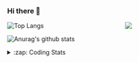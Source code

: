 ### Hi there 👋

<!--
**tao8687/tao8687** is a ✨ _special_ ✨ repository because its `README.md` (this file) appears on your GitHub profile.

Here are some ideas to get you started:

- 🔭 I’m currently working on ...
- 🌱 I’m currently learning ...
- 👯 I’m looking to collaborate on ...
- 🤔 I’m looking for help with ...
- 💬 Ask me about ...
- 📫 How to reach me: ...
- 😄 Pronouns: ...
- ⚡ Fun fact: ...
-->

<img align='right' src="https://media.giphy.com/media/M9gbBd9nbDrOTu1Mqx/giphy.gif" width="230">

![Top Langs](https://github-readme-stats.vercel.app/api/top-langs/?username=tao8687&layout=compact&title_color=23238E&text_color=A67D3D)

![Anurag's github stats](https://github-readme-stats.vercel.app/api?username=tao8687&show_icons=true&&text_color=A67D3D&title_color=23238E&show_icons=false&count_private=true&hide=stars)

<details>
  <summary>:zap: Coding Stats</summary>
  <b>
<!--START_SECTION:waka-->
![Profile Views](http://img.shields.io/badge/Profile%20Views-12-blue)

**🐱 My GitHub Data** 

> 🏆 108 Contributions in the Year 2022
 > 
> 📦 1.3 MB Used in GitHub's Storage 
 > 
> 🚫 Not Opted to Hire
 > 
> 📜 54 Public Repositories 
 > 
> 🔑 23 Private Repositories  
 > 
**I'm an Early 🐤** 

```text
🌞 Morning    106 commits    ███████████████████░░░░░░   76.81% 
🌆 Daytime    10 commits     █░░░░░░░░░░░░░░░░░░░░░░░░   7.25% 
🌃 Evening    22 commits     ████░░░░░░░░░░░░░░░░░░░░░   15.94% 
🌙 Night      0 commits      ░░░░░░░░░░░░░░░░░░░░░░░░░   0.0%

```
📅 **I'm Most Productive on Monday** 

```text
Monday       27 commits     █████░░░░░░░░░░░░░░░░░░░░   19.57% 
Tuesday      23 commits     ████░░░░░░░░░░░░░░░░░░░░░   16.67% 
Wednesday    24 commits     ████░░░░░░░░░░░░░░░░░░░░░   17.39% 
Thursday     19 commits     ███░░░░░░░░░░░░░░░░░░░░░░   13.77% 
Friday       15 commits     ██░░░░░░░░░░░░░░░░░░░░░░░   10.87% 
Saturday     14 commits     ██░░░░░░░░░░░░░░░░░░░░░░░   10.14% 
Sunday       16 commits     ███░░░░░░░░░░░░░░░░░░░░░░   11.59%

```


📊 **This Week I Spent My Time On** 

```text
⌚︎ Time Zone: Asia/Shanghai

💬 Programming Languages: 
YAML                     12 hrs 33 mins      ████████████░░░░░░░░░░░░░   48.34% 
Other                    8 hrs 54 mins       ████████░░░░░░░░░░░░░░░░░   34.27% 
C++                      1 hr 49 mins        █░░░░░░░░░░░░░░░░░░░░░░░░   7.0% 
Python                   1 hr 20 mins        █░░░░░░░░░░░░░░░░░░░░░░░░   5.16% 
C                        31 mins             ░░░░░░░░░░░░░░░░░░░░░░░░░   2.0%

🔥 Editors: 
VS Code                  25 hrs 59 mins      █████████████████████████   100.0%

🐱‍💻 Projects: 
src                      13 hrs 7 mins       ████████████░░░░░░░░░░░░░   50.53% 
Unknown Project          7 hrs 13 mins       ███████░░░░░░░░░░░░░░░░░░   27.78% 
mpc_local_planner        3 hrs 48 mins       ███░░░░░░░░░░░░░░░░░░░░░░   14.63% 
PythonRobotics           52 mins             ░░░░░░░░░░░░░░░░░░░░░░░░░   3.4% 
wheeltec_robot_gazebo    22 mins             ░░░░░░░░░░░░░░░░░░░░░░░░░   1.44%

💻 Operating System: 
Linux                    25 hrs 59 mins      █████████████████████████   100.0%

```

**I Mostly Code in Python** 

```text
Python                   9 repos             ████████░░░░░░░░░░░░░░░░░   33.33% 
C                        6 repos             █████░░░░░░░░░░░░░░░░░░░░   22.22% 
C++                      5 repos             ████░░░░░░░░░░░░░░░░░░░░░   18.52% 
Shell                    2 repos             █░░░░░░░░░░░░░░░░░░░░░░░░   7.41% 
Makefile                 1 repo              █░░░░░░░░░░░░░░░░░░░░░░░░   3.7%

```


**Timeline**

![Chart not found](https://raw.githubusercontent.com/tao8687/tao8687/master/charts/bar_graph.png) 


 Last Updated on 25/04/2022 01:47:38 UTC
<!--END_SECTION:waka-->
</details>
